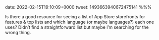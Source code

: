 date: 2022-02-15T19:10:09+0000
tweet: 1493663940672475141
%%%

Is there a good resource for seeing a list of App Store storefronts for features &amp; top lists and which language (or maybe languages?) each one uses? Didn’t find a straightforward list but maybe I’m searching for the wrong thing.
